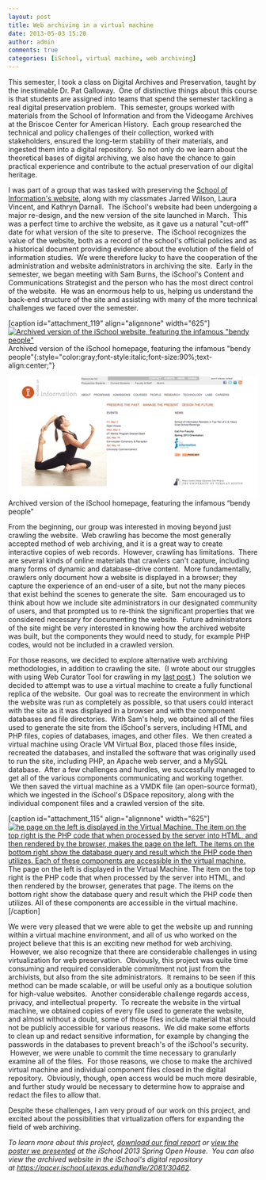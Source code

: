 ```yaml
---
layout: post
title: Web archiving in a virtual machine
date: 2013-05-03 15:20
author: admin
comments: true
categories: [iSchool, virtual machine, web archiving]
---
```

This semester, I took a class on Digital Archives and Preservation, taught by the inestimable Dr. Pat Galloway.  One of distinctive things about this course is that students are assigned into teams that spend the semester tackling a real digital preservation problem.  This semester, groups worked with materials from the School of Information and from the Videogame Archives at the Briscoe Center for American History.  Each group researched the technical and policy challenges of their collection, worked with stakeholders, ensured the long-term stability of their materials, and ingested them into a digital repository.  So not only do we learn about the theoretical bases of digital archiving, we also have the chance to gain practical experience and contribute to the actual preservation of our digital heritage.

I was part of a group that was tasked with preserving the <a href="http://www.ischool.utexas.edu" target="_blank">School of Information's website</a>, along with my classmates Jarred Wilson, Laura Vincent, and Kathryn Darnall.  The iSchool's website had been undergoing a major re-design, and the new version of the site launched in March.  This was a perfect time to archive the website, as it gave us a natural "cut-off" date for what version of the site to preserve.  The iSchool recognizes the value of the website, both as a record of the school's official policies and as a historical document providing evidence about the evolution of the field of information studies.  We were therefore lucky to have the cooperation of the administration and website administrators in archiving the site.  Early in the semester, we began meeting with Sam Burns, the iSchool's Content and Communications Strategist and the person who has the most direct control of the website.  He was an enormous help to us, helping us understand the back-end structure of the site and assisting with many of the more technical challenges we faced over the semester.

[caption id="attachment_119" align="alignnone" width="625"]<a href="https://elliotdwilliams.com/wp-content/uploads/2013/05/oldwebsite.png"><img class="size-large wp-image-119" alt="Archived version of the iSchool website, featuring the infamous &quot;bendy people&quot;" src="https://elliotdwilliams.com/wp-content/uploads/2013/05/oldwebsite-1024x496.png" width="625" height="302" /></a> Archived version of the iSchool homepage, featuring the infamous "bendy people"{:style="color:gray;font-style:italic;font-size:90%;text-align:center;"}

![Archived version of the iSchool homepage, featuring the infamous “bendy people”](/images/oldwebsite.png)
Archived version of the iSchool homepage, featuring the infamous “bendy people”

From the beginning, our group was interested in moving beyond just crawling the website.  Web crawling has become the most generally accepted method of web archiving, and it is a great way to create interactive copies of web records.  However, crawling has limitations.  There are several kinds of online materials that crawlers can't capture, including many forms of dynamic and database-drive content.  More fundamentally, crawlers only document how a website is displayed in a browser; they capture the experience of an end-user of a site, but not the many pieces that exist behind the scenes to generate the site.  Sam encouraged us to think about how we include site administrators in our designated community of users, and that prompted us to re-think the significant properties that we considered necessary for documenting the website.  Future administrators of the site might be very interested in knowing how the archived website was built, but the components they would need to study, for example PHP codes, would not be included in a crawled version.

For those reasons, we decided to explore alternative web archiving methodologies, in addition to crawling the site.  (I wrote about our struggles with using Web Curator Tool for crawling in my <a title="Open-source software: Expertise required?" href="https://elliotdwilliams.com/open-source-software-expertise-required/">last post</a>.)  The solution we decided to attempt was to use a virtual machine to create a fully functional replica of the website.  Our goal was to recreate the environment in which the website was run as completely as possible, so that users could interact with the site as it was displayed in a browser and with the component databases and file directories.  With Sam's help, we obtained all of the files used to generate the site from the iSchool's servers, including HTML and PHP files, copies of databases, images, and other files.  We then created a virtual machine using Oracle VM Virtual Box, placed those files inside, recreated the databases, and installed the software that was originally used to run the site, including PHP, an Apache web server, and a MySQL database.  After a few challenges and hurdles, we successfully managed to get all of the various components communicating and working together.  We then saved the virtual machine as a VMDK file (an open-source format), which we ingested in the iSchool's DSpace repository, along with the individual component files and a crawled version of the site.

[caption id="attachment_115" align="alignnone" width="625"]<a href="https://elliotdwilliams.com/wp-content/uploads/2013/05/virtualmachine.png"><img class="size-large wp-image-115" alt="he page on the left is displayed in the Virtual Machine. The item on the top right is the PHP code that when processed by the server into HTML, and then rendered by the browser, makes the page on the left. The items on the bottom right show the database query and result which the PHP code then utilizes. Each of these components are accessible in the virtual machine." src="https://elliotdwilliams.com/wp-content/uploads/2013/05/virtualmachine-1024x573.png" width="625" height="349" /></a> The page on the left is displayed in the Virtual Machine. The item on the top right is the PHP code that when processed by the server into HTML, and then rendered by the browser, generates that page. The items on the bottom right show the database query and result which the PHP code then utilizes. All of these components are accessible in the virtual machine.[/caption]

We were very pleased that we were able to get the website up and running within a virtual machine environment, and all of us who worked on the project believe that this is an exciting new method for web archiving.  However, we also recognize that there are considerable challenges in using virtualization for web preservation.  Obviously, this project was quite time consuming and required considerable commitment not just from the archivists, but also from the site administrators.  It remains to be seen if this method can be made scalable, or will be useful only as a boutique solution for high-value websites.  Another considerable challenge regards access, privacy, and intellectual property.  To recreate the website in the virtual machine, we obtained copies of every file used to generate the website, and almost without a doubt, some of those files include material that should not be publicly accessible for various reasons.  We did make some efforts to clean up and redact sensitive information, for example by changing the passwords in the databases to prevent breach's of the iSchool's security.  However, we were unable to commit the time necessary to granularly examine all of the files.  For those reasons, we chose to make the archived virtual machine and individual component files closed in the digital repository.  Obviously, though, open access would be much more desirable, and further study would be necessary to determine how to appraise and redact the files to allow that.

Despite these challenges, I am very proud of our work on this project, and excited about the possibilities that virtualization offers for expanding the field of web archiving.

<em>To learn more about this project, <a href="https://elliotdwilliams.com/wp-content/uploads/2013/05/Inf392KFinalReport.pdf" target="_blank">download our final report</a> or <a href="https://elliotdwilliams.com/wp-content/uploads/2013/05/capstone_poster.jpg" target="_blank">view the poster we presented</a> at the iSchool 2013 Spring Open House.  You can also view the archived website in the iSchool's digital repository at <a href="https://pacer.ischool.utexas.edu/handle/2081/30462" target="_blank">https://pacer.ischool.utexas.edu/handle/2081/30462</a>. </em>
